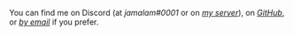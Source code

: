 You can find me on Discord (at _jamalam#0001_ or on
[_my server_](https://discord.jamalam.tech)), on
[_GitHub_](https://github.com/Jamalam360), or
[_by email_](mailto:jamalamisadev@gmail.com) if you prefer.
